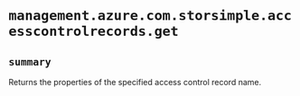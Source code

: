 # `management.azure.com.storsimple.accesscontrolrecords.get`

## `summary`
Returns the properties of the specified access control record name.


